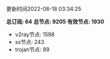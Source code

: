 更新时间2022-08-18 03:34:25

**总订阅: 64**
**总节点: 9205**
**有效节点: 1930**
- v2ray节点: 1598
- ss节点: 243
- trojan节点: 89
